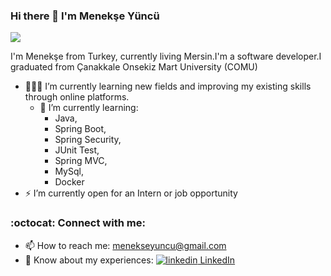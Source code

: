 ### Hi there 👋 I'm Menekşe Yüncü

![](https://komarev.com/ghpvc/?username=MenekseYuncu)

I'm Menekşe from Turkey, currently living Mersin.I'm a software developer.I graduated from Çanakkale Onsekiz Mart University (COMU)


- 👨🏽‍💻 I’m currently learning new fields and improving my existing skills through online platforms.
  - 🌱 I’m currently learning:
      + Java,
      + Spring Boot,
      + Spring Security,
      + JUnit Test,
      + Spring MVC,
      + MySql,
      + Docker
- ⚡ I’m currently open for an Intern or job opportunity
  
### :octocat:  Connect with me:

- 📫 How to reach me: menekseyuncu@gmail.com
- 📄 Know about my experiences: 
  <a href="https://www.linkedin.com/in/menekse-yuncu/" rel="nofollow noreferrer">
  <img src="https://i.stack.imgur.com/gVE0j.png" alt="linkedin"> LinkedIn







